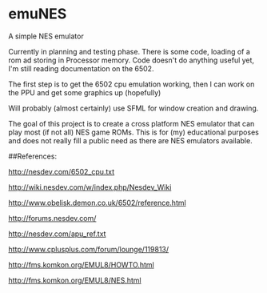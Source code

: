 emuNES
======

A simple NES emulator 

Currently in planning and testing phase. 
There is some code, loading of a rom ad storing in Processor memory.
Code doesn't do anything useful yet, I'm still reading documentation on the 6502.

The first step is to get the 6502 cpu emulation working,
then I can work on the PPU and get some graphics up (hopefully)

Will probably (almost certainly) use SFML for window creation and drawing.

The goal of this project is to create a cross platform NES emulator
that can play most (if not all) NES game ROMs. 
This is for (my) educational purposes and does not really fill a public need
as there are NES emulators available.

##References:

http://nesdev.com/6502_cpu.txt

http://wiki.nesdev.com/w/index.php/Nesdev_Wiki

http://www.obelisk.demon.co.uk/6502/reference.html

http://forums.nesdev.com/

http://nesdev.com/apu_ref.txt

http://www.cplusplus.com/forum/lounge/119813/

http://fms.komkon.org/EMUL8/HOWTO.html

http://fms.komkon.org/EMUL8/NES.html
